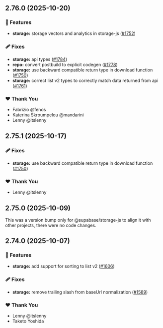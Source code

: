 ## 2.76.0 (2025-10-20)

### 🚀 Features

- **storage:** storage vectors and analytics in storage-js ([#1752](https://github.com/supabase/supabase-js/pull/1752))

### 🩹 Fixes

- **storage:** api types ([#1784](https://github.com/supabase/supabase-js/pull/1784))
- **repo:** convert postbuild to explicit codegen ([#1778](https://github.com/supabase/supabase-js/pull/1778))
- **storage:** use backward compatible return type in download function ([#1750](https://github.com/supabase/supabase-js/pull/1750))
- **storage:** correct list v2 types to correctly match data returned from api ([#1761](https://github.com/supabase/supabase-js/pull/1761))

### ❤️ Thank You

- Fabrizio @fenos
- Katerina Skroumpelou @mandarini
- Lenny @itslenny

## 2.75.1 (2025-10-17)

### 🩹 Fixes

- **storage:** use backward compatible return type in download function ([#1750](https://github.com/supabase/supabase-js/pull/1750))

### ❤️ Thank You

- Lenny @itslenny

## 2.75.0 (2025-10-09)

This was a version bump only for @supabase/storage-js to align it with other projects, there were no code changes.

## 2.74.0 (2025-10-07)

### 🚀 Features

- **storage:** add support for sorting to list v2 ([#1606](https://github.com/supabase/supabase-js/pull/1606))

### 🩹 Fixes

- **storage:** remove trailing slash from baseUrl normalization ([#1589](https://github.com/supabase/supabase-js/pull/1589))

### ❤️ Thank You

- Lenny @itslenny
- Taketo Yoshida